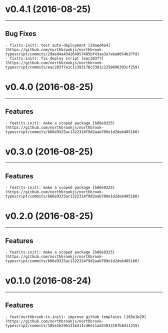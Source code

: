 # v0.4.1 (2016-08-25)
---


## Bug Fixes

    - fix(ts-init): test auto-deployment [29aed4a4](https://github.com/northbrookjs/northbrook-typescript/commits/29aed4a434264957495bf43aa3a7eba0054b37fd)
    - fix(ts-init): fix deploy script [eac203f7](https://github.com/northbrookjs/northbrook-typescript/commits/eac203f7e1c1c393178c5381c2258096393cf259)


# v0.4.0 (2016-08-25)
---


## Features

    - feat(ts-init): make a scoped package [b86e9325](https://github.com/northbrookjs/northbrook-typescript/commits/b86e9325ac1322324f9d2aab709e1d2deb405160)


# v0.3.0 (2016-08-25)
---


## Features

    - feat(ts-init): make a scoped package [b86e9325](https://github.com/northbrookjs/northbrook-typescript/commits/b86e9325ac1322324f9d2aab709e1d2deb405160)


# v0.2.0 (2016-08-25)
---


## Features

    - feat(ts-init): make a scoped package [b86e9325](https://github.com/northbrookjs/northbrook-typescript/commits/b86e9325ac1322324f9d2aab709e1d2deb405160)


# v0.1.0 (2016-08-24)
---


## Features

    - feat(northbrook-ts-init): improve github templates [185e1b29](https://github.com/northbrookjs/northbrook-typescript/commits/185e1b29b1316411c46e11ad3393228fb8d11219)


